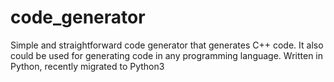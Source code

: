 code_generator
==============

Simple and straightforward code generator that generates C++ code. It also could be used for generating code in any programming language. Written in Python, recently migrated to Python3
